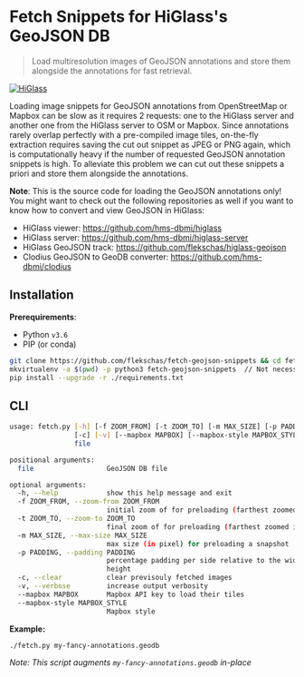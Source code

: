 # Fetch Snippets for HiGlass's GeoJSON DB

> Load multiresolution images of GeoJSON annotations and store them alongside the annotations for fast retrieval.

[![HiGlass](https://img.shields.io/badge/higlass-👍-red.svg?colorB=000000)](http://higlass.io)

Loading image snippets for GeoJSON annotations from OpenStreetMap or Mapbox can be slow as it requires 2 requests: one to the HiGlass server and another one from the HiGlass server to OSM or Mapbox. Since annotations rarely overlap perfectly with a pre-compiled image tiles, on-the-fly extraction requires saving the cut out snippet as JPEG or PNG again, which is computationally heavy if the number of requested GeoJSON annotation snippets is high. To alleviate this problem we can cut out these snippets a priori and store them alongside the annotations.

**Note**: This is the source code for loading the GeoJSON annotations only! You might want to check out the following repositories as well if you want to know how to convert and view GeoJSON in HiGlass:

- HiGlass viewer: https://github.com/hms-dbmi/higlass
- HiGlass server: https://github.com/hms-dbmi/higlass-server
- HiGlass GeoJSON track: https://github.com/flekschas/higlass-geojson
- Clodius GeoJSON to GeoDB converter: https://github.com/hms-dbmi/clodius

## Installation

**Prerequirements**:

- Python `v3.6`
- PIP (or conda)

```bash
git clone https://github.com/flekschas/fetch-geojson-snippets && cd fetch-geojson-snippets
mkvirtualenv -a $(pwd) -p python3 fetch-geojson-snippets  // Not necessary but recommended
pip install --upgrade -r ./requirements.txt
```

## CLI

```bash
usage: fetch.py [-h] [-f ZOOM_FROM] [-t ZOOM_TO] [-m MAX_SIZE] [-p PADDING]
                [-c] [-v] [--mapbox MAPBOX] [--mapbox-style MAPBOX_STYLE]
                file

positional arguments:
  file                  GeoJSON DB file

optional arguments:
  -h, --help            show this help message and exit
  -f ZOOM_FROM, --zoom-from ZOOM_FROM
                        initial zoom of for preloading (farthest zoomed out)
  -t ZOOM_TO, --zoom-to ZOOM_TO
                        final zoom of for preloading (farthest zoomed in)
  -m MAX_SIZE, --max-size MAX_SIZE
                        max size (in pixel) for preloading a snapshot
  -p PADDING, --padding PADDING
                        percentage padding per side relative to the width /
                        height
  -c, --clear           clear previsouly fetched images
  -v, --verbose         increase output verbosity
  --mapbox MAPBOX       Mapbox API key to load their tiles
  --mapbox-style MAPBOX_STYLE
                        Mapbox style
```

**Example:**

```
./fetch.py my-fancy-annotations.geodb
```

*Note: This script augments `my-fancy-annotations.geodb` in-place*
